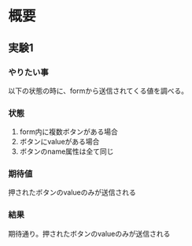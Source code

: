 # 概要

## 実験1
### やりたい事
以下の状態の時に、formから送信されてくる値を調べる。
### 状態
1. form内に複数ボタンがある場合
2. ボタンにvalueがある場合
3. ボタンのname属性は全て同じ
### 期待値
押されたボタンのvalueのみが送信される
### 結果
期待通り。押されたボタンのvalueのみが送信される

